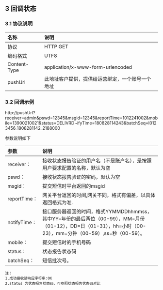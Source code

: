 
## 3 回调状态

### 3.1 协议说明

|名称|说明|
|:---|:---|
|协议|HTTP GET|
|编码格式|UTF8|
|Content-Type|application/x-www-form-urlencoded|
|pushUrl|此地址客户提供，提供给运营绑定，一个账号一个地址|

### 3.2 回调示例


http://pushUrl?receiver=admin&pswd=12345&msgid=12345&reportTime=1012241002&mobile=13900210021&status=DELIVRD¬ifyTime=180828114243&batchSeq=I0123456_1808281142_2188000


参数说明如下

|参数|说明|
|:---|:---|
|receiver：|接收状态报告验证的用户名（不是账户名），是按照用户要求配置的名称，默认为空|
|pswd：|接收状态报告验证的密码，默认为空|
|msgid：|提交短信时平台返回的msgid|
|reportTime：|网关平台返回的时间,网关不同，格式有偏差，以具体返回格式为准.<br/>|
|notifyTime：|接口服务器返回的时间，格式YYMMDDhhmmss，其中YY=年份的最后两位（00-99），MM=月份（01-12），DD=日（01-31），hh=小时（00-23），mm=分钟（00-59）,ss=秒（00-59）。|
|mobile：|提交短信时的手机号码|
|status：|状态报告状态码|
|batchSeq：|短信批次号。|



```
注：
1.成功接收请响应字符串:OK
2.status 为状态报告状态码，可参照状态报告状态码对比
```
